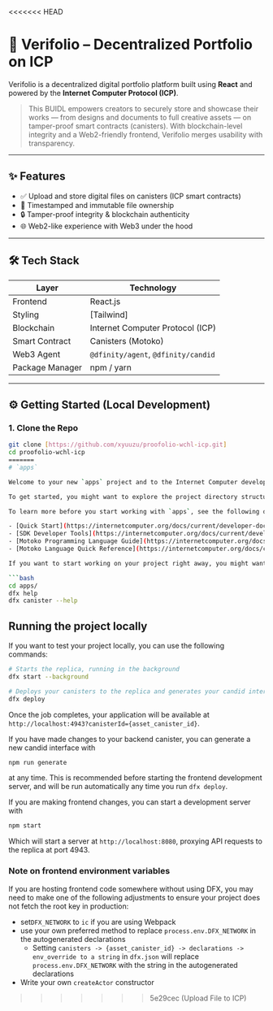 <<<<<<< HEAD
# 🧾 Verifolio – Decentralized Portfolio on ICP

Verifolio is a decentralized digital portfolio platform built using **React** and powered by the **Internet Computer Protocol (ICP)**.

> This BUIDL empowers creators to securely store and showcase their works — from designs and documents to full creative assets — on tamper-proof smart contracts (canisters). With blockchain-level integrity and a Web2-friendly frontend, Verifolio merges usability with transparency.

---

## ✨ Features

- ✅ Upload and store digital files on canisters (ICP smart contracts)
- 🧾 Timestamped and immutable file ownership
- 🔒 Tamper-proof integrity & blockchain authenticity
- 🌐 Web2-like experience with Web3 under the hood

---

## 🛠️ Tech Stack

| Layer      | Technology             |
|------------|------------------------|
| Frontend   | React.js               |
| Styling    | [Tailwind] |
| Blockchain | Internet Computer Protocol (ICP) |
| Smart Contract | Canisters (Motoko) |
| Web3 Agent | `@dfinity/agent`, `@dfinity/candid` |
| Package Manager | npm / yarn         |

---

## ⚙️ Getting Started (Local Development)

### 1. Clone the Repo

```bash
git clone [https://github.com/xyuuzu/proofolio-wchl-icp.git]
cd proofolio-wchl-icp
=======
# `apps`

Welcome to your new `apps` project and to the Internet Computer development community. By default, creating a new project adds this README and some template files to your project directory. You can edit these template files to customize your project and to include your own code to speed up the development cycle.

To get started, you might want to explore the project directory structure and the default configuration file. Working with this project in your development environment will not affect any production deployment or identity tokens.

To learn more before you start working with `apps`, see the following documentation available online:

- [Quick Start](https://internetcomputer.org/docs/current/developer-docs/setup/deploy-locally)
- [SDK Developer Tools](https://internetcomputer.org/docs/current/developer-docs/setup/install)
- [Motoko Programming Language Guide](https://internetcomputer.org/docs/current/motoko/main/motoko)
- [Motoko Language Quick Reference](https://internetcomputer.org/docs/current/motoko/main/language-manual)

If you want to start working on your project right away, you might want to try the following commands:

```bash
cd apps/
dfx help
dfx canister --help
```

## Running the project locally

If you want to test your project locally, you can use the following commands:

```bash
# Starts the replica, running in the background
dfx start --background

# Deploys your canisters to the replica and generates your candid interface
dfx deploy
```

Once the job completes, your application will be available at `http://localhost:4943?canisterId={asset_canister_id}`.

If you have made changes to your backend canister, you can generate a new candid interface with

```bash
npm run generate
```

at any time. This is recommended before starting the frontend development server, and will be run automatically any time you run `dfx deploy`.

If you are making frontend changes, you can start a development server with

```bash
npm start
```

Which will start a server at `http://localhost:8080`, proxying API requests to the replica at port 4943.

### Note on frontend environment variables

If you are hosting frontend code somewhere without using DFX, you may need to make one of the following adjustments to ensure your project does not fetch the root key in production:

- set`DFX_NETWORK` to `ic` if you are using Webpack
- use your own preferred method to replace `process.env.DFX_NETWORK` in the autogenerated declarations
  - Setting `canisters -> {asset_canister_id} -> declarations -> env_override to a string` in `dfx.json` will replace `process.env.DFX_NETWORK` with the string in the autogenerated declarations
- Write your own `createActor` constructor
>>>>>>> 5e29cec (Upload File to ICP)
